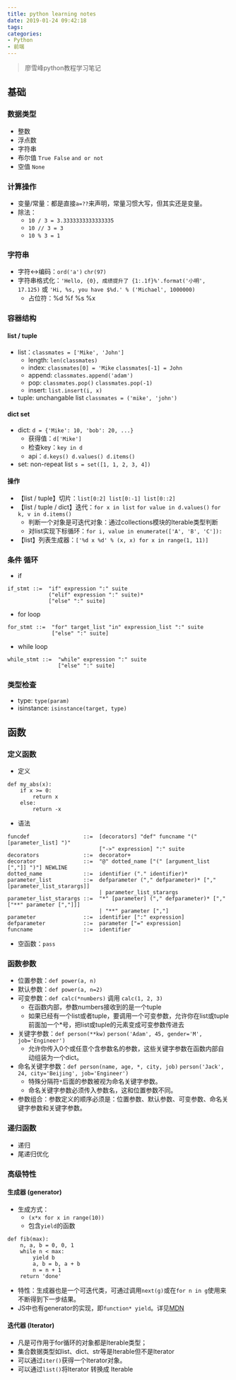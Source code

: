 ```yaml
---
title: python learning notes
date: 2019-01-24 09:42:18
tags:
categories:
- Python
- 前端
---
```


> 廖雪峰python教程学习笔记

<!-- more -->

## 基础

### 数据类型

* 整数
* 浮点数
* 字符串
* 布尔值 `True False` `and or not`
* 空值 `None`

### 计算操作

* 变量/常量：都是直接`a=??`来声明，常量习惯大写，但其实还是变量。
* 除法：
  * `10 / 3 = 3.3333333333333335` 
  * `10 // 3 = 3` 
  * `10 % 3 = 1`

### 字符串

* 字符<->编码：`ord('a')` `chr(97)`
* 字符串格式化：`'Hello, {0}, 成绩提升了 {1:.1f}%'.format('小明', 17.125)` 或 `'Hi, %s, you have $%d.' % ('Michael', 1000000)`
  * 占位符：%d %f %s %x

### 容器结构

#### list / tuple

* list：`classmates = ['Mike', 'John']`
  * length: `len(classmates)`
  * index: `classmates[0] = 'Mike` `classmates[-1] = John`
  * append: `classmates.append('adam')`
  * pop: `classmates.pop()` `classmates.pop(-1)`
  * insert: `list.insert(i, x)`
* tuple: unchangable list `classmates = ('mike', 'john')`

#### dict set

* dict: `d = {'Mike': 10, 'bob': 20, ...}`
  * 获得值：`d['Mike']`
  * 检查key：`key in d`
  * api：`d.keys() d.values() d.items()`
* set: non-repeat list `s = set([1, 1, 2, 3, 4])`

#### 操作

* 【list / tuple】切片：`list[0:2] list[0:-1] list[0::2]`
* 【list / tuple / dict】迭代：`for x in list` `for value in d.values()` `for k, v in d.items()`
  * 判断一个对象是可迭代对象：通过collections模块的Iterable类型判断
  * 对list实现下标循环：`for i, value in enumerate(['A', 'B', 'C']):`
* 【list】列表生成器：`['%d x %d' % (x, x) for x in range(1, 11)]`

### 条件 循环

* if

````
if_stmt ::=  "if" expression ":" suite
             ("elif" expression ":" suite)*
             ["else" ":" suite]
````

* for loop

````
for_stmt ::=  "for" target_list "in" expression_list ":" suite
              ["else" ":" suite]
````

* while loop

````
while_stmt ::=  "while" expression ":" suite
                ["else" ":" suite]
````

### 类型检查

* type: `type(param)`
* isinstance: `isinstance(target, type)`

## 函数

### 定义函数

* 定义

````
def my_abs(x):
    if x >= 0:
        return x
    else:
        return -x
````

* 语法

````
funcdef                 ::=  [decorators] "def" funcname "(" [parameter_list] ")"
                             ["->" expression] ":" suite
decorators              ::=  decorator+
decorator               ::=  "@" dotted_name ["(" [argument_list [","]] ")"] NEWLINE
dotted_name             ::=  identifier ("." identifier)*
parameter_list          ::=  defparameter ("," defparameter)* ["," [parameter_list_starargs]]
                             | parameter_list_starargs
parameter_list_starargs ::=  "*" [parameter] ("," defparameter)* ["," ["**" parameter [","]]]
                             | "**" parameter [","]
parameter               ::=  identifier [":" expression]
defparameter            ::=  parameter ["=" expression]
funcname                ::=  identifier
````

* 空函数：`pass`

### 函数参数

* 位置参数：`def power(a, n)`
* 默认参数：`def power(a, n=2)`
* 可变参数：`def calc(*numbers)` 调用 `calc(1, 2, 3)`
  * 在函数内部，参数numbers接收到的是一个tuple
  * 如果已经有一个list或者tuple，要调用一个可变参数，允许你在list或tuple前面加一个*号，把list或tuple的元素变成可变参数传进去
* 关键字参数：`def person(**kw)` `person('Adam', 45, gender='M', job='Engineer')`
  * 允许你传入0个或任意个含参数名的参数，这些关键字参数在函数内部自动组装为一个dict。
* 命名关键字参数：`def person(name, age, *, city, job)` `person('Jack', 24, city='Beijing', job='Engineer')`
  * 特殊分隔符`*`后面的参数被视为命名关键字参数。
  * 命名关键字参数必须传入参数名，这和位置参数不同。
* 参数组合：参数定义的顺序必须是：位置参数、默认参数、可变参数、命名关键字参数和关键字参数。

### 递归函数

* 递归
* 尾递归优化

### 高级特性

#### 生成器 (generator)
  
* 生成方式：
  * `(x*x for x in range(10))`
  * 包含`yield`的函数

````
def fib(max):
    n, a, b = 0, 0, 1
    while n < max:
        yield b
        a, b = b, a + b
        n = n + 1
    return 'done'
````

* 特性：生成器也是一个可迭代类，可通过调用`next(g)`或在`for n in g`使用来不断得到下一步结果。
* JS中也有generator的实现，即`function* yield`。详见[MDN](https://developer.mozilla.org/en-US/docs/Web/JavaScript/Reference/Statements/function*)

#### 迭代器 (Iterator)

* 凡是可作用于for循环的对象都是Iterable类型；
* 集合数据类型如list、dict、str等是Iterable但不是Iterator
* 可以通过`iter()`获得一个Iterator对象。
* 可以通过`list()`将Iterator 转换成 Iterable
